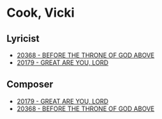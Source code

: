 # Cook, Vicki

## Lyricist

- [20368 - BEFORE THE THRONE OF GOD ABOVE](/hymns/20368.md)
- [20179 - GREAT ARE YOU, LORD](/hymns/20179.md)

## Composer

- [20179 - GREAT ARE YOU, LORD](/hymns/20179.md)
- [20368 - BEFORE THE THRONE OF GOD ABOVE](/hymns/20368.md)

